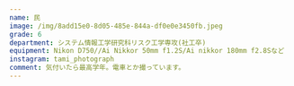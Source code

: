 ```yaml
---
name: 民
image: /img/8add15e0-8d05-485e-844a-df0e0e3450fb.jpeg
grade: 6
department: システム情報工学研究科リスク工学専攻(社工卒)
equipment: Nikon D750//Ai Nikkor 50mm f1.2S/Ai nikkor 180mm f2.8Sなど
instagram: tami_photograph
comment: 気付いたら最高学年。電車とか撮っています。
---
```

